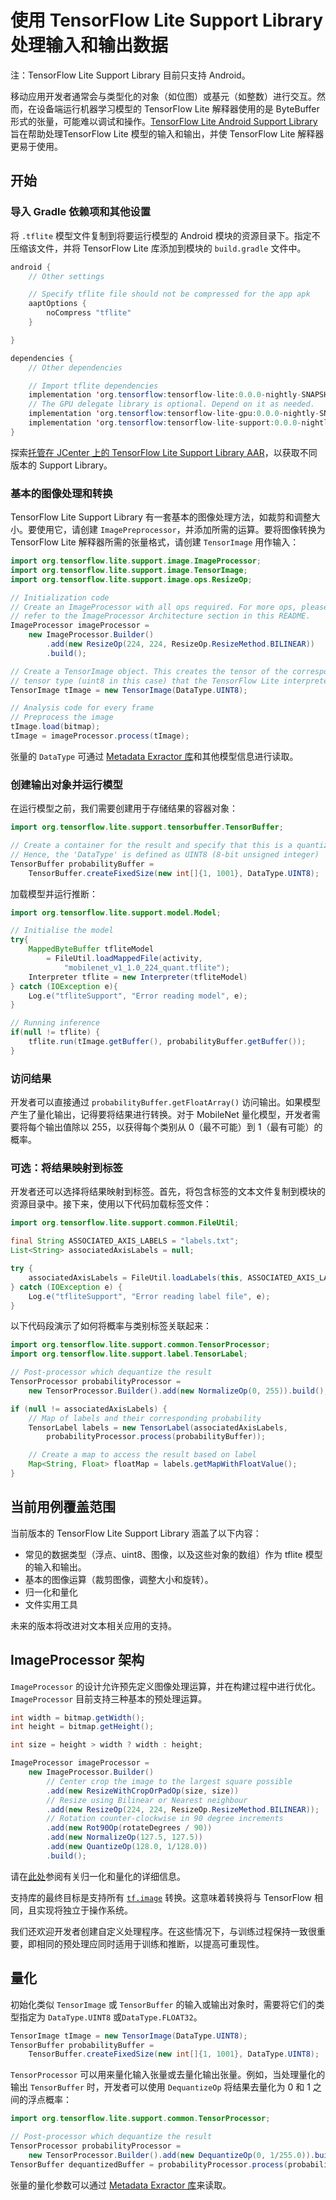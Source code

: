 # 使用 TensorFlow Lite Support Library 处理输入和输出数据

注：TensorFlow Lite Support Library 目前只支持 Android。

移动应用开发者通常会与类型化的对象（如位图）或基元（如整数）进行交互。然而，在设备端运行机器学习模型的 TensorFlow Lite 解释器使用的是 ByteBuffer 形式的张量，可能难以调试和操作。[TensorFlow Lite Android Support Library](https://github.com/tensorflow/tflite-support/tree/master/tensorflow_lite_support/java) 旨在帮助处理TensorFlow Lite 模型的输入和输出，并使 TensorFlow Lite 解释器更易于使用。

## 开始

### 导入 Gradle 依赖项和其他设置

将 `.tflite` 模型文件复制到将要运行模型的 Android 模块的资源目录下。指定不压缩该文件，并将 TensorFlow Lite 库添加到模块的 `build.gradle` 文件中。

```java
android {
    // Other settings

    // Specify tflite file should not be compressed for the app apk
    aaptOptions {
        noCompress "tflite"
    }

}

dependencies {
    // Other dependencies

    // Import tflite dependencies
    implementation 'org.tensorflow:tensorflow-lite:0.0.0-nightly-SNAPSHOT'
    // The GPU delegate library is optional. Depend on it as needed.
    implementation 'org.tensorflow:tensorflow-lite-gpu:0.0.0-nightly-SNAPSHOT'
    implementation 'org.tensorflow:tensorflow-lite-support:0.0.0-nightly-SNAPSHOT'
}
```

探索[托管在 JCenter 上的 TensorFlow Lite Support Library AAR](https://bintray.com/google/tensorflow/tensorflow-lite-support)，以获取不同版本的 Support Library。

### 基本的图像处理和转换

TensorFlow Lite Support Library 有一套基本的图像处理方法，如裁剪和调整大小。要使用它，请创建 `ImagePreprocessor`，并添加所需的运算。要将图像转换为 TensorFlow Lite 解释器所需的张量格式，请创建 `TensorImage` 用作输入：

```java
import org.tensorflow.lite.support.image.ImageProcessor;
import org.tensorflow.lite.support.image.TensorImage;
import org.tensorflow.lite.support.image.ops.ResizeOp;

// Initialization code
// Create an ImageProcessor with all ops required. For more ops, please
// refer to the ImageProcessor Architecture section in this README.
ImageProcessor imageProcessor =
    new ImageProcessor.Builder()
        .add(new ResizeOp(224, 224, ResizeOp.ResizeMethod.BILINEAR))
        .build();

// Create a TensorImage object. This creates the tensor of the corresponding
// tensor type (uint8 in this case) that the TensorFlow Lite interpreter needs.
TensorImage tImage = new TensorImage(DataType.UINT8);

// Analysis code for every frame
// Preprocess the image
tImage.load(bitmap);
tImage = imageProcessor.process(tImage);
```

张量的 `DataType` 可通过 [Metadata Exractor 库](../convert/metadata.md#read-the-metadata-from-models)和其他模型信息进行读取。

### 创建输出对象并运行模型

在运行模型之前，我们需要创建用于存储结果的容器对象：

```java
import org.tensorflow.lite.support.tensorbuffer.TensorBuffer;

// Create a container for the result and specify that this is a quantized model.
// Hence, the 'DataType' is defined as UINT8 (8-bit unsigned integer)
TensorBuffer probabilityBuffer =
    TensorBuffer.createFixedSize(new int[]{1, 1001}, DataType.UINT8);
```

加载模型并运行推断：

```java
import org.tensorflow.lite.support.model.Model;

// Initialise the model
try{
    MappedByteBuffer tfliteModel
        = FileUtil.loadMappedFile(activity,
            "mobilenet_v1_1.0_224_quant.tflite");
    Interpreter tflite = new Interpreter(tfliteModel)
} catch (IOException e){
    Log.e("tfliteSupport", "Error reading model", e);
}

// Running inference
if(null != tflite) {
    tflite.run(tImage.getBuffer(), probabilityBuffer.getBuffer());
}
```

### 访问结果

开发者可以直接通过 `probabilityBuffer.getFloatArray()` 访问输出。如果模型产生了量化输出，记得要将结果进行转换。对于 MobileNet 量化模型，开发者需要将每个输出值除以 255，以获得每个类别从 0（最不可能）到 1（最有可能）的概率。

### 可选：将结果映射到标签

开发者还可以选择将结果映射到标签。首先，将包含标签的文本文件复制到模块的资源目录中。接下来，使用以下代码加载标签文件：

```java
import org.tensorflow.lite.support.common.FileUtil;

final String ASSOCIATED_AXIS_LABELS = "labels.txt";
List<String> associatedAxisLabels = null;

try {
    associatedAxisLabels = FileUtil.loadLabels(this, ASSOCIATED_AXIS_LABELS);
} catch (IOException e) {
    Log.e("tfliteSupport", "Error reading label file", e);
}
```

以下代码段演示了如何将概率与类别标签关联起来：

```java
import org.tensorflow.lite.support.common.TensorProcessor;
import org.tensorflow.lite.support.label.TensorLabel;

// Post-processor which dequantize the result
TensorProcessor probabilityProcessor =
    new TensorProcessor.Builder().add(new NormalizeOp(0, 255)).build();

if (null != associatedAxisLabels) {
    // Map of labels and their corresponding probability
    TensorLabel labels = new TensorLabel(associatedAxisLabels,
        probabilityProcessor.process(probabilityBuffer));

    // Create a map to access the result based on label
    Map<String, Float> floatMap = labels.getMapWithFloatValue();
}
```

## 当前用例覆盖范围

当前版本的 TensorFlow Lite Support Library 涵盖了以下内容：

- 常见的数据类型（浮点、uint8、图像，以及这些对象的数组）作为 tflite 模型的输入和输出。
- 基本的图像运算（裁剪图像，调整大小和旋转）。
- 归一化和量化
- 文件实用工具

未来的版本将改进对文本相关应用的支持。

## ImageProcessor 架构

`ImageProcessor` 的设计允许预先定义图像处理运算，并在构建过程中进行优化。`ImageProcessor` 目前支持三种基本的预处理运算。

```java
int width = bitmap.getWidth();
int height = bitmap.getHeight();

int size = height > width ? width : height;

ImageProcessor imageProcessor =
    new ImageProcessor.Builder()
        // Center crop the image to the largest square possible
        .add(new ResizeWithCropOrPadOp(size, size))
        // Resize using Bilinear or Nearest neighbour
        .add(new ResizeOp(224, 224, ResizeOp.ResizeMethod.BILINEAR));
        // Rotation counter-clockwise in 90 degree increments
        .add(new Rot90Op(rotateDegrees / 90))
        .add(new NormalizeOp(127.5, 127.5))
        .add(new QuantizeOp(128.0, 1/128.0))
        .build();
```

请在[此处](../convert/metadata.md#normalization-and-quantization-parameters)参阅有关归一化和量化的详细信息。

支持库的最终目标是支持所有 [`tf.image`](https://www.tensorflow.org/api_docs/python/tf/image) 转换。这意味着转换将与 TensorFlow 相同，且实现将独立于操作系统。

我们还欢迎开发者创建自定义处理程序。在这些情况下，与训练过程保持一致很重要，即相同的预处理应同时适用于训练和推断，以提高可重现性。

## 量化

初始化类似 `TensorImage` 或 `TensorBuffer` 的输入或输出对象时，需要将它们的类型指定为 `DataType.UINT8` 或`DataType.FLOAT32`。

```java
TensorImage tImage = new TensorImage(DataType.UINT8);
TensorBuffer probabilityBuffer =
    TensorBuffer.createFixedSize(new int[]{1, 1001}, DataType.UINT8);
```

`TensorProcessor` 可以用来量化输入张量或去量化输出张量。例如，当处理量化的输出 `TensorBuffer` 时，开发者可以使用 `DequantizeOp` 将结果去量化为 0 和 1 之间的浮点概率：

```java
import org.tensorflow.lite.support.common.TensorProcessor;

// Post-processor which dequantize the result
TensorProcessor probabilityProcessor =
    new TensorProcessor.Builder().add(new DequantizeOp(0, 1/255.0)).build();
TensorBuffer dequantizedBuffer = probabilityProcessor.process(probabilityBuffer);
```

张量的量化参数可以通过 [Metadata Exractor 库](../convert/metadata.md#read-the-metadata-from-models)来读取。

